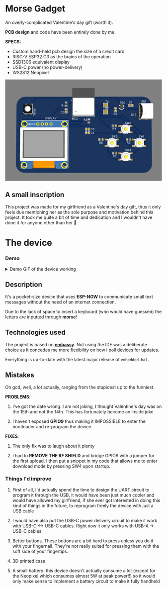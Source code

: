 # Morse Gadget

An overly-complicated Valentine's day gift (worth it).

**PCB design** and code have been entirely done by me.

**SPECS:**
- Custom hand-held pcb design the size of a credit card
- RISC-V ESP32 C3 as the brains of the operation
- SSD1306 equivalent display
- USB-C power (no power-delivery)
- WS2812 Neopixel

![The device](./.github/device.jpg)

## A small inscription

This project was made for my girlfriend as a Valentine's day gift, thus it only feels due mentioning her as the sole purpose and motivation behind this project. It took me quite a bit of time and dedication and I wouldn't have done it for anyone other than her 💜

# The device

### Demo

<details>
<summary>Demo GIF of the device working</summary>
<img src="./.github/demo.gif"/>
</details>

## Description

It's a pocket-size device that uses **ESP-NOW** to communicate small text messages without the need of an internet connection.

Due to the lack of space to insert a keyboard (who would have guessed) the letters are inputted through **morse**!

## Technologies used

The project is based on [**embassy**](docs.rs/embassy). Not using the IDF was a deliberate choice as it concedes me more flexibility on how i poll devices for updates.

Everything is up-to-date with the latest major release of `embedded-hal`.

## Mistakes

Oh god, well, a lot actually, ranging from the stupidest up to the funniest.

**PROBLEMS**:

1) I've got the date wrong. I am not joking, I thought Valentine's day was on the 15th and not the 14th. This has fortunately become an inside joke

2) I haven't exposed **GPIO9** thus making it IMPOSSIBLE to enter the bootloader and re-program the device.

**FIXES**:

1) The only fix was to laugh about it plenty

2) I had to **REMOVE THE RF SHIELD** and bridge GPIO9 with a jumper for the first upload. I then put a snippet in my code that allows me to enter download mode by pressing SW4 upon startup.

### Things I'd improve

1) First of all, I'd actually spend the time to design the UART circuit to program it through the USB, it would have been just much cooler and would have allowed my girlfriend, if she ever got interested in doing this kind of things in the future, to reprogram freely the device with just a USB cable

2) I would have also put the USB-C power delivery circuit to make it work with USB-C <-> USB-C cables. Right now it only works with USB-A -> USB-C cables

3) Better buttons. These buttons are a bit hard to press unless you do it with your fingernail. They're not really suited for pressing them with the soft side of your fingertips.

4) 3D printed case

5) A small battery: this device doesn't actually consume a lot (except for the Neopixel which consumes almost 5W at peak power!!) so it would only make sense to implement a battery circuit to make it fully handheld